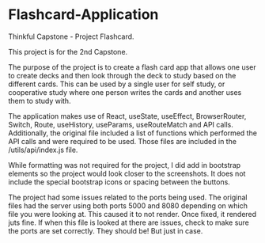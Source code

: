# Flashcard-Application
Thinkful Capstone - Project Flashcard.

This project is for the 2nd Capstone.

The purpose of the project is to create a flash card app that allows one user to create decks and then look through the deck to study based on the different cards.
This can be used by a single user for self study, or cooperative study where one person writes the cards and another uses them to study with.

The application makes use of React, useState, useEffect, BrowserRouter, Switch, Route, useHistory, useParams, useRouteMatch and API calls.
Additionally, the original file included a list of functions which performed the API calls and were required to be used.  Those files are included in the /utils/api/index.js file.

While formatting was not required for the project, I did add in bootstrap elements so the project would look closer to the screenshots.  It does not include the special bootstrap icons or spacing between the buttons.

The project had some issues related to the ports being used.  The original files had the server using both ports 5000 and 8080 depending on which file you were looking at.  This caused it to not render.  Once fixed, it rendered juts fine.  If when this file is looked at there are issues, check to make sure the ports are set correctly.  They should be!  But just in case.



